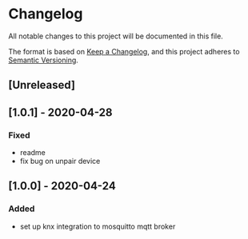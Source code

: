 # Changelog
All notable changes to this project will be documented in this file.

The format is based on [Keep a Changelog](https://keepachangelog.com/en/1.0.0/),
and this project adheres to [Semantic Versioning](https://semver.org/spec/v2.0.0.html).

## [Unreleased]

## [1.0.1] - 2020-04-28
### Fixed
- readme 
- fix bug on unpair device

## [1.0.0] - 2020-04-24
### Added
- set up knx integration to mosquitto mqtt broker
